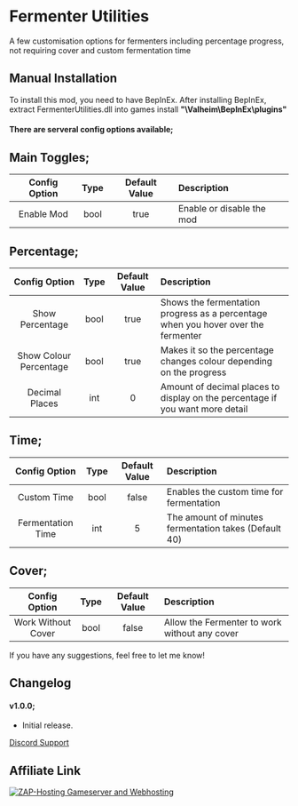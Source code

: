 # Fermenter Utilities
A few customisation options for fermenters including percentage progress, not requiring cover and custom fermentation time

## Manual Installation
To install this mod, you need to have BepInEx. After installing BepInEx, extract FermenterUtilities.dll into games install **"\Valheim\BepInEx\plugins"**

#### There are serveral config options available;

## Main Toggles;
| Config Option | Type | Default Value | Description |
|:-------------:|:-----------:|:-----------:|:-----------|
| Enable Mod | bool | true | Enable or disable the mod |

## Percentage;
| Config Option | Type | Default Value | Description |
|:-----------:|:-----------:|:-----------:|:-----------|
| Show Percentage | bool | true | Shows the fermentation progress as a percentage when you hover over the fermenter |
| Show Colour Percentage | bool | true | Makes it so the percentage changes colour depending on the progress |
| Decimal Places | int | 0 | Amount of decimal places to display on the percentage if you want more detail |

## Time;
| Config Option | Type | Default Value | Description |
|:-----------:|:-----------:|:-----------:|:-----------|
| Custom Time | bool | false | Enables the custom time for fermentation |
| Fermentation Time | int | 5 | The amount of minutes fermentation takes (Default 40) |

## Cover;
| Config Option | Type | Default Value | Description |
|:-----------:|:-----------:|:-----------:|:-----------|
| Work Without Cover | bool | false | Allow the Fermenter to work without any cover |

If you have any suggestions, feel free to let me know!

## Changelog

#### v1.0.0;
* Initial release.

[Discord Support](https://discord.gg/pTGSu8R7DW)

## Affiliate Link
<a href="https://zap-hosting.com/a/3b7ec5e8e178b1225b63fbeced07c07052e0425b"><img src="https://zap-hosting.com/interface/download/images.php?type=affiliate&id=99492" alt="ZAP-Hosting Gameserver and Webhosting"></a>
